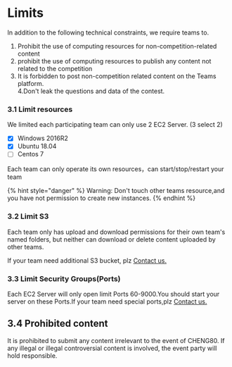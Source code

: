 # Limits

In addition to the following technical constraints, we require teams to. 

1. Prohibit the use of computing resources for non-competition-related content   
2. prohibit the use of computing resources to publish any content not related to the competition   
3. It is forbidden to post non-competition related content on the Teams platform.   
4.Don't leak the questions and data of the contest.

### 3.1 Limit resources

We limited each participating team can only use 2 EC2 Server. \(3 select 2\)

* [x] Windows 2016R2
* [x] Ubuntu 18.04
* [ ] Centos 7

Each team can only operate its own resources，can start/stop/restart your team

{% hint style="danger" %}
Warning: Don't touch other teams resource,and you have not permission to create new instances.
{% endhint %}

### 3.2 Limit S3

Each team only has upload and download permissions for their own team's named folders, but neither can download or delete content uploaded by other teams.

If your team need additional S3 bucket, plz [Contact us.](../../tech-support/online-support.md)

### 3.3 Limit  Security Groups\(Ports\)

Each EC2 Server will only open limit Ports  60-9000.You should start your server on these Ports.If your team need special ports,plz [Contact us.](../../tech-support/online-support.md)

## 3.4 Prohibited content

It is prohibited to submit any content irrelevant to the event of CHENG80. If any illegal or illegal controversial content is involved, the event party will hold responsible.

